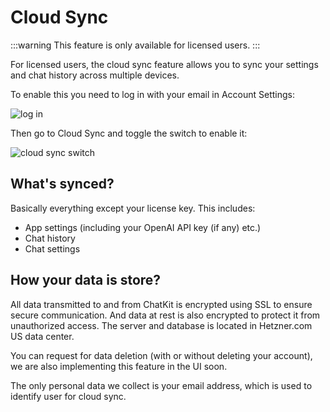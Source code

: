 # Cloud Sync

:::warning
This feature is only available for licensed users.
:::

For licensed users, the cloud sync feature allows you to sync your settings and chat history across multiple devices.

To enable this you need to log in with your email in Account Settings:

![log in](https://cdn.jsdelivr.net/gh/egoist-bot/images@main/uPic/1yIZOp.png)

Then go to Cloud Sync and toggle the switch to enable it:

![cloud sync switch](https://cdn.jsdelivr.net/gh/egoist-bot/images@main/uPic/PcqmFw.png)

## What's synced?

Basically everything except your license key. This includes:

- App settings (including your OpenAI API key (if any) etc.)
- Chat history
- Chat settings

## How your data is store?

All data transmitted to and from ChatKit is encrypted using SSL to ensure secure communication. And data at rest is also encrypted to protect it from unauthorized access. The server and database is located in Hetzner.com US data center.

You can request for data deletion (with or without deleting your account), we are also implementing this feature in the UI soon.

The only personal data we collect is your email address, which is used to identify user for cloud sync.
